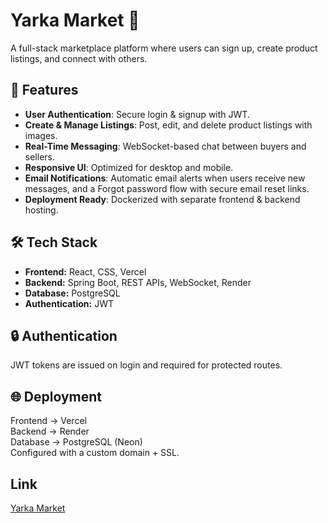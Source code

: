 # Yarka Market 🛒  
A full-stack marketplace platform where users can sign up, create product listings, and connect with others.  

## 🚀 Features
- **User Authentication**: Secure login & signup with JWT.  
- **Create & Manage Listings**: Post, edit, and delete product listings with images.  
- **Real-Time Messaging**: WebSocket-based chat between buyers and sellers.  
- **Responsive UI**: Optimized for desktop and mobile.
- **Email Notifications**: Automatic email alerts when users receive new messages, and a Forgot password flow with secure email reset links.
- **Deployment Ready**: Dockerized with separate frontend & backend hosting.

## 🛠️ Tech Stack
- **Frontend:** React, CSS, Vercel  
- **Backend:** Spring Boot, REST APIs, WebSocket, Render  
- **Database:** PostgreSQL  
- **Authentication:** JWT  

## 🔒 Authentication
JWT tokens are issued on login and required for protected routes.

## 🌐 Deployment
Frontend → Vercel \
Backend → Render \
Database → PostgreSQL (Neon) \
Configured with a custom domain + SSL.

## Link
[Yarka Market](https://yarkamarket.org)
